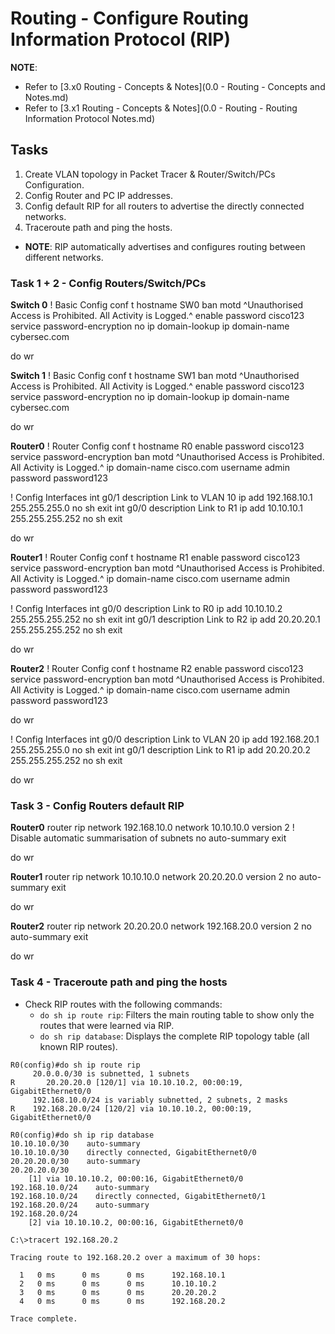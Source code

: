# Routing - Configure Routing Information Protocol (RIP)

**NOTE**: 
+ Refer to [3.x0 Routing - Concepts & Notes](0.0 -  Routing - Concepts and Notes.md)
+ Refer to [3.x1 Routing - Concepts & Notes](0.0 -  Routing - Routing Information Protocol Notes.md)


## Tasks
1. Create VLAN topology in Packet Tracer & Router/Switch/PCs Configuration.
2. Config Router and PC IP addresses.
3. Config default RIP for all routers to advertise the directly connected networks.
4. Traceroute path and ping the hosts.

+ **NOTE**: RIP automatically advertises and configures routing between different networks.

### Task 1 + 2 - Config Routers/Switch/PCs

**Switch 0**
! Basic Config
conf t
hostname SW0
ban motd ^Unauthorised Access is Prohibited. All Activity is Logged.^
enable password cisco123
service password-encryption
no ip domain-lookup
ip domain-name cybersec.com

do wr


**Switch 1**
! Basic Config
conf t
hostname SW1
ban motd ^Unauthorised Access is Prohibited. All Activity is Logged.^
enable password cisco123
service password-encryption
no ip domain-lookup
ip domain-name cybersec.com

do wr


**Router0**
! Router Config
conf t
hostname R0
enable password cisco123
service password-encryption
ban motd ^Unauthorised Access is Prohibited. All Activity is Logged.^
ip domain-name cisco.com
username admin password password123

! Config Interfaces
int g0/1
description Link to VLAN 10
ip add 192.168.10.1 255.255.255.0
no sh
exit
int g0/0
description Link to R1
ip add 10.10.10.1  255.255.255.252
no sh
exit

do wr

**Router1**
! Router Config
conf t
hostname R1
enable password cisco123
service password-encryption
ban motd ^Unauthorised Access is Prohibited. All Activity is Logged.^
ip domain-name cisco.com
username admin password password123

! Config Interfaces
int g0/0
description Link to R0
ip add 10.10.10.2  255.255.255.252
no sh
exit
int g0/1
description Link to R2
ip add 20.20.20.1  255.255.255.252
no sh
exit

do wr

**Router2**
! Router Config
conf t
hostname R2
enable password cisco123
service password-encryption
ban motd ^Unauthorised Access is Prohibited. All Activity is Logged.^
ip domain-name cisco.com
username admin password password123

do wr

! Config Interfaces
int g0/0
description Link to VLAN 20
ip add 192.168.20.1 255.255.255.0
no sh
exit
int g0/1
description Link to R1
ip add 20.20.20.2  255.255.255.252
no sh
exit

do wr

### Task 3 - Config Routers default RIP 

**Router0**
router rip
network 192.168.10.0
network 10.10.10.0
version 2
! Disable automatic summarisation of subnets
no auto-summary
exit

do wr

**Router1**
router rip
network 10.10.10.0
network 20.20.20.0
version 2
no auto-summary
exit

do wr

**Router2**
router rip
network 20.20.20.0
network 192.168.20.0
version 2
no auto-summary
exit

do wr

### Task 4 - Traceroute path and ping the hosts
+ Check RIP routes with the following commands:
	- `do sh ip route rip`: Filters the main routing table to show only the routes that were learned via RIP.
	- `do sh rip database`: Displays the complete RIP topology table (all known RIP routes).

```
R0(config)#do sh ip route rip
     20.0.0.0/30 is subnetted, 1 subnets
R       20.20.20.0 [120/1] via 10.10.10.2, 00:00:19, GigabitEthernet0/0
     192.168.10.0/24 is variably subnetted, 2 subnets, 2 masks
R    192.168.20.0/24 [120/2] via 10.10.10.2, 00:00:19, GigabitEthernet0/0
```
```
R0(config)#do sh ip rip database
10.10.10.0/30    auto-summary
10.10.10.0/30    directly connected, GigabitEthernet0/0
20.20.20.0/30    auto-summary
20.20.20.0/30
    [1] via 10.10.10.2, 00:00:16, GigabitEthernet0/0
192.168.10.0/24    auto-summary
192.168.10.0/24    directly connected, GigabitEthernet0/1
192.168.20.0/24    auto-summary
192.168.20.0/24
    [2] via 10.10.10.2, 00:00:16, GigabitEthernet0/0
```
```
C:\>tracert 192.168.20.2

Tracing route to 192.168.20.2 over a maximum of 30 hops: 

  1   0 ms      0 ms      0 ms      192.168.10.1
  2   0 ms      0 ms      0 ms      10.10.10.2
  3   0 ms      0 ms      0 ms      20.20.20.2
  4   0 ms      0 ms      0 ms      192.168.20.2

Trace complete.
```